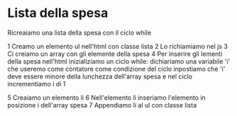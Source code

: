 # Lista della spesa

Ricreaiamo una lista della spesa con il ciclo while

1 Creamo un elemento ul nell'html con classe lista
2 Lo richiamiamo nel js
3 Ci creiamo un array con gli elemente della spesa
4 Per inserire gli lementi della spesa nell'html inizializiamo un ciclo while:
dichiariamo una variabile 'i' che useremo come contatore come condizione del ciclo inpostiamo che 'i' deve essere minore della lunchezza dell'array spesa
e nel ciclo incrementiamo i di 1

5 Creaiamo un elemento li
6 Nell'elemento li inseriamo l'elemento in posizione i dell'array spesa
7 Appendiamo li al ul con classe lista

